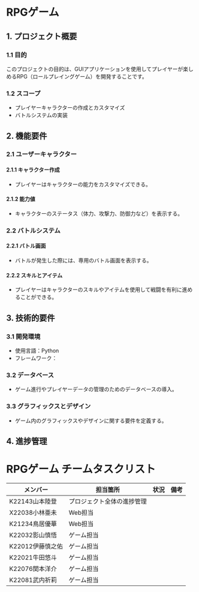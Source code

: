# RPGゲーム

## 1. プロジェクト概要

### 1.1 目的
このプロジェクトの目的は、GUIアプリケーションを使用してプレイヤーが楽しめるRPG（ロールプレイングゲーム）を開発することです。

### 1.2 スコープ
- プレイヤーキャラクターの作成とカスタマイズ
- バトルシステムの実装

## 2. 機能要件

### 2.1 ユーザーキャラクター

#### 2.1.1 キャラクター作成
- プレイヤーはキャラクターの能力をカスタマイズできる。

#### 2.1.2 能力値
- キャラクターのステータス（体力、攻撃力、防御力など）を表示する。

### 2.2 バトルシステム

#### 2.2.1 バトル画面
- バトルが発生した際には、専用のバトル画面を表示する。

#### 2.2.2 スキルとアイテム
- プレイヤーはキャラクターのスキルやアイテムを使用して戦闘を有利に進めることができる。

## 3. 技術的要件

### 3.1 開発環境
- 使用言語：Python
- フレームワーク：

### 3.2 データベース
- ゲーム進行やプレイヤーデータの管理のためのデータベースの導入。

### 3.3 グラフィックスとデザイン
- ゲーム内のグラフィックスやデザインに関する要件を定義する。

## 4. 進捗管理
# RPGゲーム チームタスクリスト

| メンバー | 担当箇所 | 状況 | 備考 |
|---------|---------|-----|-----|
| K22143山本陸登 | プロジェクト全体の進捗管理 |  |  |
| X22038小林亜未 | Web担当 |  |  |
| K21234鳥居優華 | Web担当 |  |  |
| K22032影山慎悟 | ゲーム担当 |  |  |
| K22012伊藤慎之佑 | ゲーム担当 |  |  |
| K22021牛田悠斗 | ゲーム担当 |  |  |
| K22076関本洋介 | ゲーム担当 |  |  |
| K22081武内祈莉 | ゲーム担当 |  |  |


